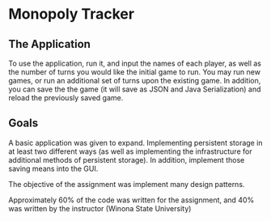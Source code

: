 # Monopoly Tracker
## The Application
To use the application, run it, and input the names of each player, as well as the number of turns you would like the initial game to run. You may run new games, or run an additional set of turns upon the existing game. In addition, you can save the the game (it will save as JSON and Java Serialization) and reload the previously saved game.

## Goals
A basic application was given to expand. Implementing persistent storage in at least two different ways (as well as implementing the infrastructure for additional methods of persistent storage). In addition, implement those saving means into the GUI.

The objective of the assignment was implement many design patterns.

Approximately 60% of the code was written for the assignment, and 40% was written by the instructor (Winona State University)
